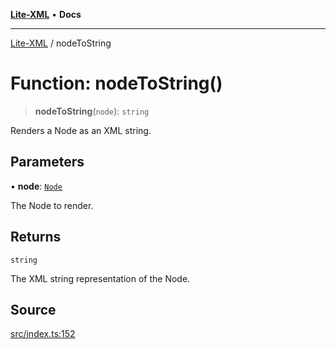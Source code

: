 [**Lite-XML**](../README.md) • **Docs**

***

[Lite-XML](../globals.md) / nodeToString

# Function: nodeToString()

> **nodeToString**(`node`): `string`

Renders a Node as an XML string.

## Parameters

• **node**: [`Node`](../type-aliases/Node.md)

The Node to render.

## Returns

`string`

The XML string representation of the Node.

## Source

[src/index.ts:152](https://github.com/softcraft-development/lite-xml/blob/e544007b3c29688aef3618108e8962fe5df46e13/src/index.ts#L152)
